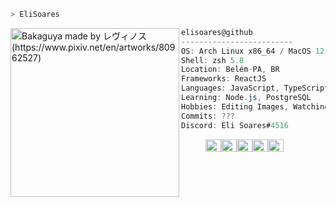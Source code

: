 ```zsh
> EliSoares
```

<img align="left" src="https://i.pinimg.com/564x/ce/33/32/ce3332388e10b26640f6f8effe0861ee.jpg" alt="Bakaguya made by レヴィノス (https://www.pixiv.net/en/artworks/80962527)" width="270" /> 

```csharp
elisoares@github
-------------------------
OS: Arch Linux x86_64 / MacOS 12.3
Shell: zsh 5.8
Location: Belém-PA, BR
Frameworks: ReactJS
Languages: JavaScript, TypeScript, HTML, CSS
Learning: Node.js, PostgreSQL
Hobbies: Editing Images, Watching Series, Reading Everything
Commits: ???
Discord: Eli Soares#4516
```
<p align="left">
  &nbsp; &nbsp; &nbsp; &nbsp; &nbsp;
  <img alt="#474342" src="https://via.placeholder.com/15/a5a5af/000000?text=+" width="25" height="20" /><img alt="#fbedf6" src="https://via.placeholder.com/15/667491/000000?text=+" width="25" height="20" /><img alt="#c9594d" src="https://via.placeholder.com/15/b76f97/000000?text=+" width="25" height="20" /><img alt="#f8b9b2" src="https://via.placeholder.com/15/fbe2d1/000000?text=+" width="25" height="20" /><img alt="#ae9c9d" src="https://via.placeholder.com/15/4d5d74/000000?text=+" width="25" height="20" />
</p>
